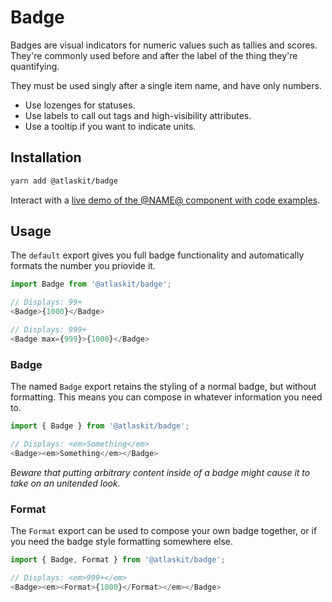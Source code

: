 # Badge

Badges are visual indicators for numeric values such as tallies and scores.
They're commonly used before and after the label of the thing they're
quantifying.

They must be used singly after a single item name, and have only numbers.

* Use lozenges for statuses.
* Use labels to call out tags and high-visibility attributes.
* Use a tooltip if you want to indicate units.

## Installation

```sh
yarn add @atlaskit/badge
```

Interact with a [live demo of the @NAME@ component with code examples](https://aui-cdn.atlassian.com/atlaskit/stories/@NAME@/@VERSION@/).

## Usage

The `default` export gives you full badge functionality and automatically formats the number you priovide it.

```js
import Badge from '@atlaskit/badge';

// Displays: 99+
<Badge>{1000}</Badge>

// Displays: 999+
<Badge max={999}>{1000}</Badge>
```

### Badge

The named `Badge` export retains the styling of a normal badge, but without formatting. This means you can compose in whatever information you need to.

```js
import { Badge } from '@atlaskit/badge';

// Displays: <em>Something</em>
<Badge><em>Something</em></Badge>
```

_Beware that putting arbitrary content inside of a badge might cause it to take on an unitended look._

### Format

The `Format` export can be used to compose your own badge together, or if you need the badge  style formatting somewhere else.

```js
import { Badge, Format } from '@atlaskit/badge';

// Displays: <em>999+</em>
<Badge><em><Format>{1000}</Format></em></Badge>
```
